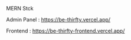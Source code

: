 MERN Stck

Admin Panel : https://be-thirfty.vercel.app/

Frontend : https://be-thirfty-frontend.vercel.app/
